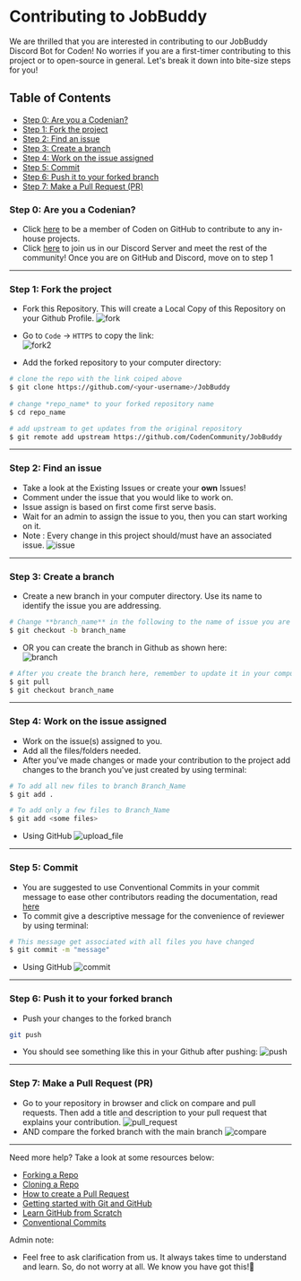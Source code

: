 # Contributing to JobBuddy
We are thrilled that you are interested in contributing to our JobBuddy Discord Bot for Coden!
No worries if you are a first-timer contributing to this project or to open-source in general.
Let's break it down into bite-size steps for you!

## Table of Contents
* [Step 0: Are you a Codenian?](https://github.com/CodenCommunity/JobBuddy/blob/main/.github/CONTRIBUTING.md#step-0-are-you-a-codenian)
* [Step 1: Fork the project](https://github.com/CodenCommunity/JobBuddy/blob/main/.github/CONTRIBUTING.md#step-1-fork-the-project)
* [Step 2: Find an issue](https://github.com/CodenCommunity/JobBuddy/blob/main/.github/CONTRIBUTING.md#step-2-find-an-issue)
* [Step 3: Create a branch](https://github.com/CodenCommunity/JobBuddy/blob/main/.github/CONTRIBUTING.md#step-3-create-a-branch)
* [Step 4: Work on the issue assigned](https://github.com/CodenCommunity/JobBuddy/blob/main/.github/CONTRIBUTING.md#step-4-work-on-the-issue-assigned)
* [Step 5: Commit](https://github.com/CodenCommunity/JobBuddy/blob/main/.github/CONTRIBUTING.md#step-5-commit)
* [Step 6: Push it to your forked branch](https://github.com/CodenCommunity/JobBuddy/blob/main/.github/CONTRIBUTING.md#step-6-push-it-to-your-forked-branch)
* [Step 7: Make a Pull Request (PR)](https://github.com/CodenCommunity/JobBuddy/blob/main/.github/CONTRIBUTING.md#step-7-make-a-pull-request-pr)

### Step 0: Are you a Codenian?
* Click [here](https://github.com/CodenCommunity/Support/issues/new?assignees=LeeRenJie&labels=Join+Coden+GitHub&template=join-coden-github.md&title=Join+Coden+on+GitHub) to be a member of Coden on GitHub to contribute to any in-house projects.
* Click [here](https://discord.gg/rSKKKZEnVn) to join us in our Discord Server and meet the rest of the community!
Once you are on GitHub and Discord, move on to step 1

---

### Step 1: Fork the project
* Fork this Repository. This will create a Local Copy of this Repository on your Github Profile.
![fork](https://github.com/CodenCommunity/JobBuddy/blob/main/assets/images/pic1_fork.png)

* Go to `Code` -> `HTTPS` to copy the link: <br>
![fork2](https://github.com/CodenCommunity/JobBuddy/blob/main/assets/images/pic9_fork.png)

* Add the forked repository to your computer directory:

```bash
# clone the repo with the link coiped above
$ git clone https://github.com/<your-username>/JobBuddy
    
# change *repo_name* to your forked repository name
$ cd repo_name

# add upstream to get updates from the original repository    
$ git remote add upstream https://github.com/CodenCommunity/JobBuddy
```

---

### Step 2: Find an issue
* Take a look at the Existing Issues or create your **own** Issues!  
* Comment under the issue that you would like to work on.
* Issue assign is based on first come first serve basis.
* Wait for an admin to assign the issue to you, then you can start working on it.  
* Note : Every change in this project should/must have an associated issue.
![issue](https://github.com/CodenCommunity/JobBuddy/blob/main/assets/images/pic2_find_issue.png)
  
---
  
### Step 3: Create a branch
* Create a new branch in your computer directory. Use its name to identify the issue you are addressing.
  
```bash
# Change **branch_name** in the following to the name of issue you are addressing
$ git checkout -b branch_name
```

* OR you can create the branch in Github as shown here:  
![branch](https://github.com/CodenCommunity/JobBuddy/blob/main/assets/images/pic3_branch.png)
    
```bash
# After you create the branch here, remember to update it in your computer directory
$ git pull
$ git checkout branch_name
```

---
  
### Step 4: Work on the issue assigned
* Work on the issue(s) assigned to you.   
* Add all the files/folders needed.  
* After you've made changes or made your contribution to the project add changes to the branch you've just created by using terminal:  
```bash
# To add all new files to branch Branch_Name  
$ git add .  

# To add only a few files to Branch_Name
$ git add <some files>
```
- Using GitHub
![upload_file](https://github.com/CodenCommunity/JobBuddy/blob/main/assets/images/pic4_upload_file.png)

---

### Step 5: Commit
* You are suggested to use Conventional Commits in your commit message to ease other contributors reading the documentation, read [here](https://www.conventionalcommits.org/en/v1.0.0/)
* To commit give a descriptive message for the convenience of reviewer by using terminal:  
```bash
# This message get associated with all files you have changed  
$ git commit -m "message"  
```
- Using GitHub
![commit](https://github.com/CodenCommunity/JobBuddy/blob/main/assets/images/pic5_commit.png)
---
  
### Step 6: Push it to your forked branch
* Push your changes to the forked branch
```bash
git push
```
* You should see something like this in your Github after pushing:
![push](https://github.com/CodenCommunity/JobBuddy/blob/main/assets/images/pic6_push.png)
---
  
### Step 7: Make a Pull Request (PR)
* Go to your repository in browser and click on compare and pull requests. Then add a title and description to your pull request that explains your contribution.
![pull_request](https://github.com/CodenCommunity/JobBuddy/blob/main/assets/images/pic7_create_pull.png)
* AND compare the forked branch with the main branch
![compare](https://github.com/CodenCommunity/JobBuddy/blob/main/assets/images/pic8_compare_repo.png)

---
  
Need more help?
Take a look at some resources below:
* [Forking a Repo](https://help.github.com/en/github/getting-started-with-github/fork-a-repo)  
* [Cloning a Repo](https://help.github.com/en/desktop/contributing-to-projects/creating-an-issue-or-pull-request)  
* [How to create a Pull Request](https://opensource.com/article/19/7/create-pull-request-github)  
* [Getting started with Git and GitHub](https://towardsdatascience.com/getting-started-with-git-and-github-6fcd0f2d4ac6)  
* [Learn GitHub from Scratch](https://lab.github.com/githubtraining/introduction-to-github)
* [Conventional Commits](https://www.conventionalcommits.org/en/v1.0.0/)

Admin note:
* Feel free to ask clarification from us. It always takes time to understand and learn. So, do not worry at all. We know you have got this!💪
